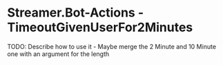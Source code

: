# Streamer.Bot-Actions - TimeoutGivenUserFor2Minutes

TODO: Describe how to use it - Maybe merge the 2 Minute and 10 Minute one with an argument for the length
